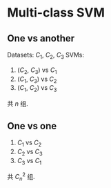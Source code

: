 # Multi-class SVM

## One vs another

Datasets: $C_1$, $C_2$, $C_3$
SVMs:
1. ($C_2$, $C_3$) vs $C_1$
2. ($C_1$, $C_3$) vs $C_2$
3. ($C_1$, $C_2$) vs $C_3$

共 $n$ 组.

## One vs one

1. $C_1$ vs $C_2$
2. $C_2$ vs $C_3$
3. $C_3$ vs $C_1$

共 $C^2_n$ 组.
